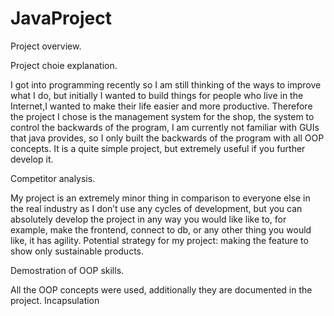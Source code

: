 # JavaProject

Project overview.

Project choie explanation. 

I got into programming recently so I am still thinking of the ways to improve what I do, but initially I wanted to build things for people who live in the Internet,I wanted to make their life easier and more productive. Therefore the project I chose is the management system for the shop, the system to control the backwards of the program, I am currently not familiar with GUIs that java provides, so I only built the backwards of the program with all OOP concepts. It is a quite simple project, but extremely useful if you further develop it. 

Competitor analysis.

My project is an extremely minor thing in comparison to everyone else in the real industry as I don’t use any cycles of development, but you can absolutely develop the project in any way you would like like to, for example, make the frontend, connect to db, or any other thing you would like, it has agility. Potential strategy for my project: making the feature to show only sustainable products. 

Demostration of OOP skills.

All the OOP concepts were used, additionally they are documented in the project. Incapsulation 
